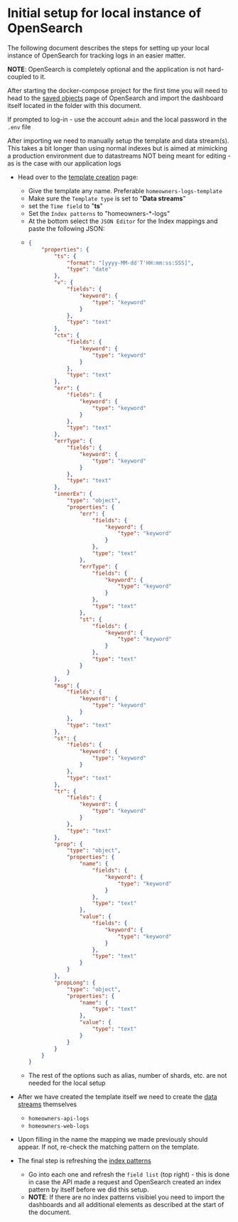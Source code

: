 ﻿# Initial setup for local instance of OpenSearch
The following document describes the steps for setting up your local instance of OpenSearch for tracking logs in an easier matter.

**NOTE**: OpenSearch is completely optional and the application is not hard-coupled to it.


After starting the docker-compose project for the first time you will need to head to the [saved objects](http://localhost:5601/app/management/opensearch-dashboards/objects) page of OpenSearch and import the dashboard itself located in the folder with this document.

If prompted to log-in - use the account `admin` and the local password in the `.env` file

After importing we need to manually setup the template and data stream(s).
This takes a bit longer than using normal indexes but is aimed at mimicking a production environment due to datastreams NOT being meant for editing - as is the case with our application logs


- Head over to the [template creation](http://localhost:5601/app/opensearch_index_management_dashboards#/create-template) page:
  - Give the template any name. Preferable `homeowners-logs-template`
  - Make sure the `Template type` is set to "**Data streams**"
  - set the `Time field` to "**ts**"
  - Set the `Index patterns` to "homeowners-*-logs"
  - At the bottom select the `JSON Editor` for the Index mappings and paste the following JSON:
  -
    ```json
    {
        "properties": {
            "ts": {
                "format": "[yyyy-MM-dd'T'HH:mm:ss:SSS]",
                "type": "date"
            },
            "v": {
                "fields": {
                    "keyword": {
                        "type": "keyword"
                    }
                },
                "type": "text"
            },
            "ctx": {
                "fields": {
                    "keyword": {
                        "type": "keyword"
                    }
                },
                "type": "text"
            },
            "err": {
                "fields": {
                    "keyword": {
                        "type": "keyword"
                    }
                },
                "type": "text"
            },
            "errType": {
                "fields": {
                    "keyword": {
                        "type": "keyword"
                    }
                },
                "type": "text"
            },
            "innerEx": {
                "type": "object",
                "properties": {
                    "err": {
                        "fields": {
                            "keyword": {
                                "type": "keyword"
                            }
                        },
                        "type": "text"
                    },
                    "errType": {
                        "fields": {
                            "keyword": {
                                "type": "keyword"
                            }
                        },
                        "type": "text"
                    },
                    "st": {
                        "fields": {
                            "keyword": {
                                "type": "keyword"
                            }
                        },
                        "type": "text"
                    }
                }
            },
            "msg": {
                "fields": {
                    "keyword": {
                        "type": "keyword"
                    }
                },
                "type": "text"
            },
            "st": {
                "fields": {
                    "keyword": {
                        "type": "keyword"
                    }
                },
                "type": "text"
            },
            "tr": {
                "fields": {
                    "keyword": {
                        "type": "keyword"
                    }
                },
                "type": "text"
            },
            "prop": {
                "type": "object",
                "properties": {
                    "name": {
                        "fields": {
                            "keyword": {
                                "type": "keyword"
                            }
                        },
                        "type": "text"
                    },
                    "value": {
                        "fields": {
                            "keyword": {
                                "type": "keyword"
                            }
                        },
                        "type": "text"
                    }
                }
            },
            "propLong": {
                "type": "object",
                "properties": {
                    "name": {
                        "type": "text"
                    },
                    "value": {
                        "type": "text"
                    }
                }
            }
        }
    }
    ```
  - The rest of the options such as alias, number of shards, etc. are not needed for the local setup


- After we have created the template itself we need to create the [data streams](http://localhost:5601/app/opensearch_index_management_dashboards#/create-data-stream) themselves
  - `homeowners-api-logs`
  - `homeowners-web-logs`
- Upon filling in the name the mapping we made previously should appear. If not, re-check the matching pattern on the template.
- The final step is refreshing the [index patterns](http://localhost:5601/app/management/opensearch-dashboards/indexPatterns)
  - Go into each one and refresh the `field list` (top right) - this is done in case the API made a request and OpenSearch created an index pattern by itself before we did this setup.
  - **NOTE**: If there are no index patterns visibiel you need to import the dashboards and all additional elements as described at the start of the document.